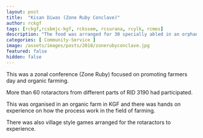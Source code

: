 ```yaml
---
layout: post
title:  "Kisan Diwas (Zone Ruby Conclave)"
author: rckgf
tags: [rckgf,rcsbmjc-kgf, rckssem, rcsurana, rcylk, rcmes]
description: "The food was arranged for 30 specially abled in an orphanage in SG Kote , Bangarpet. This was arranged by one of our rotaractor Rtr. Meghana and her family helped us in arranging the drive."
categories: [ Community-Service ]
image: /assets/images/posts/2018/zonerubyconclave.jpg
featured: false
hidden: false
---
```


This was a zonal conference (Zone Ruby) focused on promoting farmers day and organic farming.

More than 60 rotaractors from different parts of RID 3190 had participated. 

This was organised in an organic farm in KGF and there was hands on experience on how the process work in the field of farming. 

There was also village style games arranged for the rotaractors to experience.